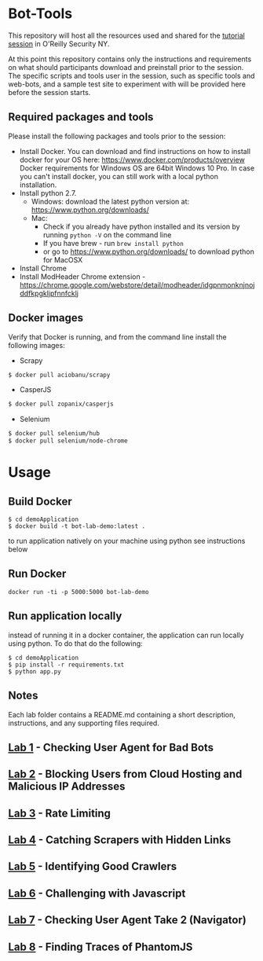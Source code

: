 # Bot-Tools

This repository will host all the resources used and shared for the [tutorial session](http://conferences.oreilly.com/security/network-data-security-ny/public/schedule/detail/52989) in O'Reilly Security NY.

At this point this repository contains only the instructions and requirements on what should participants download and preinstall prior to the session.
The specific scripts and tools user in the session, such as specific tools and web-bots, and a sample test site to experiment with will be provided here before the session starts.

## Required packages and tools
Please install the following packages and tools prior to the session:

* Install Docker. You can download and find instructions on how to install docker for your OS here: https://www.docker.com/products/overview
Docker requirements for Windows OS are 64bit Windows 10 Pro. In case you can't install docker, you can still work with a local python installation.
* Install python 2.7.
  * Windows: download the latest python version at: https://www.python.org/downloads/
  * Mac:
    * Check if you already have python installed and its version by running `python -V` on the command line
    * If you have brew - run `brew install python`
    * or go to https://www.python.org/downloads/ to download python for MacOSX
* Install Chrome
* Install ModHeader Chrome extension - https://chrome.google.com/webstore/detail/modheader/idgpnmonknjnojddfkpgkljpfnnfcklj

## Docker images
Verify that Docker is running, and from the command line install the following images:

* Scrapy
```bash
$ docker pull aciobanu/scrapy
```
* CasperJS
```bash
$ docker pull zopanix/casperjs
```
* Selenium
```bash
$ docker pull selenium/hub
$ docker pull selenium/node-chrome
```

# Usage

## Build Docker
```
$ cd demoApplication
$ docker build -t bot-lab-demo:latest .
```
to run application natively on your machine using python see instructions below

## Run Docker
`docker run -ti -p 5000:5000 bot-lab-demo`

## Run application locally
instead of running it in a docker container, the application can run locally using python. To do that do the following:
```
$ cd demoApplication
$ pip install -r requirements.txt
$ python app.py
```

## Notes
Each lab folder contains a README.md containing a short description, instructions, and any supporting files required.

## [Lab 1](https://github.com/PerimeterX/bot-tools/tree/master/lab1) - Checking User Agent for Bad Bots

## [Lab 2](https://github.com/PerimeterX/bot-tools/tree/master/lab2) - Blocking Users from Cloud Hosting and Malicious IP Addresses

## [Lab 3](https://github.com/PerimeterX/bot-tools/tree/master/lab3) - Rate Limiting

## [Lab 4](https://github.com/PerimeterX/bot-tools/tree/master/lab4) - Catching Scrapers with Hidden Links

## [Lab 5](https://github.com/PerimeterX/bot-tools/tree/master/lab5) - Identifying Good Crawlers

## [Lab 6](https://github.com/PerimeterX/bot-tools/tree/master/lab6) - Challenging with Javascript

## [Lab 7](https://github.com/PerimeterX/bot-tools/tree/master/lab7) - Checking User Agent Take 2 (Navigator)

## [Lab 8](https://github.com/PerimeterX/bot-tools/tree/master/lab8) - Finding Traces of PhantomJS
